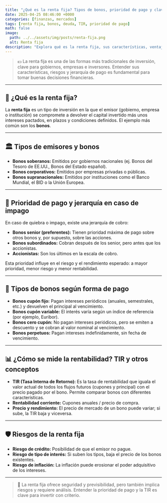```yaml
---
title: "¿Qué es la renta fija? Tipos de bonos, prioridad de pago y claves de inversión"
date: 2025-04-25 08:46:00 +0000
categories: [finanzas, mercados]
tags: [renta fija, bonos, deuda, TIR, prioridad de pago]
math: false
image:
  path: ../../assets/img/posts/renta-fija.png
  alt: Renta fija
description: "Explora qué es la renta fija, sus características, ventajas y cómo se diferencia de la renta variable."
---
```


> 💵 La renta fija es una de las formas más tradicionales de inversión, clave para gobiernos, empresas e inversores. Entender sus características, riesgos y jerarquía de pago es fundamental para tomar buenas decisiones financieras.

---

## 🏦 ¿Qué es la renta fija?

La **renta fija** es un tipo de inversión en la que el emisor (gobierno, empresa o institución) se compromete a devolver el capital invertido más unos intereses pactados, en plazos y condiciones definidos. El ejemplo más común son los **bonos**.

---

## 🏛️ Tipos de emisores y bonos

- **Bonos soberanos:** Emitidos por gobiernos nacionales (ej. Bonos del Tesoro de EE.UU., Bonos del Estado español).
- **Bonos corporativos:** Emitidos por empresas privadas o públicas.
- **Bonos supranacionales:** Emitidos por instituciones como el Banco Mundial, el BID o la Unión Europea.

---

## 🥇 Prioridad de pago y jerarquía en caso de impago

En caso de quiebra o impago, existe una jerarquía de cobro:
- **Bonos senior (preferentes):** Tienen prioridad máxima de pago sobre otros bonos y, por supuesto, sobre las acciones.
- **Bonos subordinados:** Cobran después de los senior, pero antes que los accionistas.
- **Accionistas:** Son los últimos en la escala de cobro.

Esta prioridad influye en el riesgo y el rendimiento esperado: a mayor prioridad, menor riesgo y menor rentabilidad.

---

## 💸 Tipos de bonos según forma de pago

- **Bonos cupón fijo:** Pagan intereses periódicos (anuales, semestrales, etc.) y devuelven el principal al vencimiento.
- **Bonos cupón variable:** El interés varía según un índice de referencia (por ejemplo, Euribor).
- **Bonos cero cupón:** No pagan intereses periódicos, pero se emiten a descuento y se cobran al valor nominal al vencimiento.
- **Bonos perpetuos:** Pagan intereses indefinidamente, sin fecha de vencimiento.

---

## 📊 ¿Cómo se mide la rentabilidad? TIR y otros conceptos

- **TIR (Tasa Interna de Retorno):** Es la tasa de rentabilidad que iguala el valor actual de todos los flujos futuros (cupones y principal) con el precio pagado por el bono. Permite comparar bonos con diferentes características.
- **Rentabilidad corriente:** Cupones anuales / precio de compra.
- **Precio y rendimiento:** El precio de mercado de un bono puede variar; si sube, la TIR baja y viceversa.

---

## 🛡️ Riesgos de la renta fija

- **Riesgo de crédito:** Posibilidad de que el emisor no pague.
- **Riesgo de tipo de interés:** Si suben los tipos, baja el precio de los bonos existentes.
- **Riesgo de inflación:** La inflación puede erosionar el poder adquisitivo de los intereses.

---

> 💬 La renta fija ofrece seguridad y previsibilidad, pero también implica riesgos y requiere análisis. Entender la prioridad de pago y la TIR es clave para invertir con criterio.
